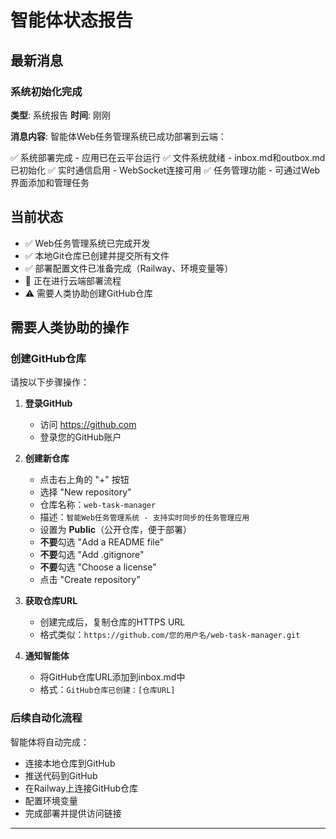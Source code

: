 # 智能体状态报告

## 最新消息

### 系统初始化完成
**类型**: 系统报告
**时间**: 刚刚

**消息内容**:
智能体Web任务管理系统已成功部署到云端：

✅ 系统部署完成 - 应用已在云平台运行
✅ 文件系统就绪 - inbox.md和outbox.md已初始化
✅ 实时通信启用 - WebSocket连接可用
✅ 任务管理功能 - 可通过Web界面添加和管理任务

## 当前状态
- ✅ Web任务管理系统已完成开发
- ✅ 本地Git仓库已创建并提交所有文件
- ✅ 部署配置文件已准备完成（Railway、环境变量等）
- 🔄 正在进行云端部署流程
- ⚠️ 需要人类协助创建GitHub仓库

## 需要人类协助的操作

### 创建GitHub仓库
请按以下步骤操作：

1. **登录GitHub**
   - 访问 https://github.com
   - 登录您的GitHub账户

2. **创建新仓库**
   - 点击右上角的 "+" 按钮
   - 选择 "New repository"
   - 仓库名称：`web-task-manager`
   - 描述：`智能Web任务管理系统 - 支持实时同步的任务管理应用`
   - 设置为 **Public**（公开仓库，便于部署）
   - **不要**勾选 "Add a README file"
   - **不要**勾选 "Add .gitignore"
   - **不要**勾选 "Choose a license"
   - 点击 "Create repository"

3. **获取仓库URL**
   - 创建完成后，复制仓库的HTTPS URL
   - 格式类似：`https://github.com/您的用户名/web-task-manager.git`

4. **通知智能体**
   - 将GitHub仓库URL添加到inbox.md中
   - 格式：`GitHub仓库已创建：[仓库URL]`

### 后续自动化流程
智能体将自动完成：
- 连接本地仓库到GitHub
- 推送代码到GitHub
- 在Railway上连接GitHub仓库
- 配置环境变量
- 完成部署并提供访问链接

---